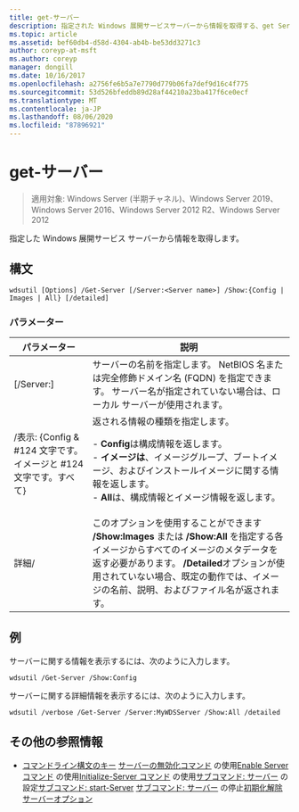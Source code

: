 ```yaml
---
title: get-サーバー
description: 指定された Windows 展開サービスサーバーから情報を取得する、get Server のリファレンス記事です。
ms.topic: article
ms.assetid: bef60db4-d58d-4304-ab4b-be53dd3271c3
author: coreyp-at-msft
ms.author: coreyp
manager: dongill
ms.date: 10/16/2017
ms.openlocfilehash: a2756fe6b5a7e7790d779b06fa7def9d16c4f775
ms.sourcegitcommit: 53d526bfeddb89d28af44210a23ba417f6ce0ecf
ms.translationtype: MT
ms.contentlocale: ja-JP
ms.lasthandoff: 08/06/2020
ms.locfileid: "87896921"
---
```

# <a name="get-server"></a>get-サーバー

> 適用対象: Windows Server (半期チャネル)、Windows Server 2019、Windows Server 2016、Windows Server 2012 R2、Windows Server 2012

指定した Windows 展開サービス サーバーから情報を取得します。

## <a name="syntax"></a>構文
```
wdsutil [Options] /Get-Server [/Server:<Server name>] /Show:{Config | Images | All} [/detailed]
```
### <a name="parameters"></a>パラメーター
|パラメーター|説明|
|-------|--------|
|[/Server:<Server name>]|サーバーの名前を指定します。 NetBIOS 名または完全修飾ドメイン名 (FQDN) を指定できます。 サーバー名が指定されていない場合は、ローカル サーバーが使用されます。|
|/表示: {Config & #124 文字です。イメージと #124 文字です。すべて}|返される情報の種類を指定します。<p>-   **Config**は構成情報を返します。<br />-   **イメージは**、イメージグループ、ブートイメージ、およびインストールイメージに関する情報を返します。<br />-   **All**は、構成情報とイメージ情報を返します。|
|詳細/|このオプションを使用することができます **/Show:Images** または **/Show:All** を指定する各イメージからすべてのイメージのメタデータを返す必要があります。 **/Detailed**オプションが使用されていない場合、既定の動作では、イメージの名前、説明、およびファイル名が返されます。|
## <a name="examples"></a>例
サーバーに関する情報を表示するには、次のように入力します。
```
wdsutil /Get-Server /Show:Config
```
サーバーに関する詳細情報を表示するには、次のように入力します。
```
wdsutil /verbose /Get-Server /Server:MyWDSServer /Show:All /detailed
```
## <a name="additional-references"></a>その他の参照情報
- [コマンドライン構文のキー](command-line-syntax-key.md) 
[サーバーの無効化コマンド](using-the-disable-server-command.md) 
 の使用[Enable Server コマンド](using-the-enable-server-command.md) 
 の使用[Initialize-Server コマンド](using-the-initialize-server-command.md) 
 の使用[サブコマンド: サーバー](subcommand-set-server.md) 
 の設定[サブコマンド: start-Server](subcommand-start-server.md) 
[サブコマンド: サーバー](subcommand-stop-server.md) 
 の停止[初期化解除サーバーオプション](the-uninitialize-server-option.md)
